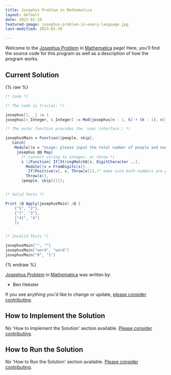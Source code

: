 ```yaml
---
title: Josephus Problem in Mathematica
layout: default
date: 2023-01-20
featured-image: josephus-problem-in-every-language.jpg
last-modified: 2023-01-20

---
```


Welcome to the [Josephus Problem](https://sampleprograms.io/projects/josephus-problem) in [Mathematica](https://sampleprograms.io/languages/mathematica) page! Here, you'll find the source code for this program as well as a description of how the program works.

## Current Solution

{% raw %}

```mathematica
(* Code *)

(* The code is trivial: *)

josephus[1, _] := 1
josephus[n_Integer, k_Integer] := Mod[josephus[n - 1, k] + (k - 1), n] + 1

(* The outer function provides the 'user interface': *)

josephusMain = Function[{people, skip},
   Catch[
    Module[{e = "Usage: please input the total number of people and number of people to skip."},
     josephus @@ Map[
       (* convert string to integer, or throw *)
       s \[Function] If[StringMatchQ[s, DigitCharacter ..],
         Module[{v = FromDigits[s]},
          If[Positive[v], v, Throw[e]]],(* make sure both numbers are positive *)
         Throw[e]],
       {people, skip}]]]];


(* Valid Tests *)

Print /@ Apply[josephusMain] /@ {
    {"5", "2"},
    {"7", "3"},
    {"41", "4"}
    };


(* Invalid Tests *)

josephusMain["", ""]
josephusMain["word", "word"]
josephusMain["0", "1"]
```

{% endraw %}

[Josephus Problem](https://sampleprograms.io/projects/josephus-problem) in [Mathematica](https://sampleprograms.io/languages/mathematica) was written by:

- Ben Hekster

If you see anything you'd like to change or update, [please consider contributing](https://github.com/TheRenegadeCoder/sample-programs).

## How to Implement the Solution

No 'How to Implement the Solution' section available. [Please consider contributing](https://github.com/TheRenegadeCoder/sample-programs-website).

## How to Run the Solution

No 'How to Run the Solution' section available. [Please consider contributing](https://github.com/TheRenegadeCoder/sample-programs-website).